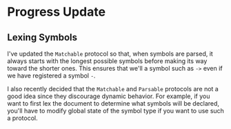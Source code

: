 # Progress Update

## Lexing Symbols

I've updated the `Matchable` protocol so that, when symbols are parsed, it always starts with the longest possible symbols before making its way toward the shorter ones. This ensures that we'll a symbol such as `->` even if we have registered a symbol `-`.

I also recently decided that the `Matchable` and `Parsable` protocols are not a good idea since they discourage dynamic behavior. For example, if you want to first lex the document to determine what symbols will be declared, you'll have to modify global state of the symbol type if you want to use such a protocol.

